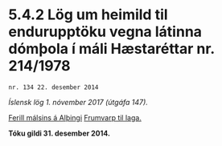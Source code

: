 # 5.4.2 Lög um heimild til endurupptöku vegna látinna dómþola í máli Hæstaréttar nr. 214/1978

`nr. 134 22. desember 2014`

_Íslensk lög 1. nóvember 2017 (útgáfa 147)._

[Ferill málsins á Alþingi](https://www.althingi.is/thingstorf/thingmalalistar-eftir-thingum/ferill/?ltg=144&mnr=368)
[Frumvarp til laga.](https://www.althingi.is/altext/144/s/0485.html)

**Tóku gildi 31. desember 2014.**

